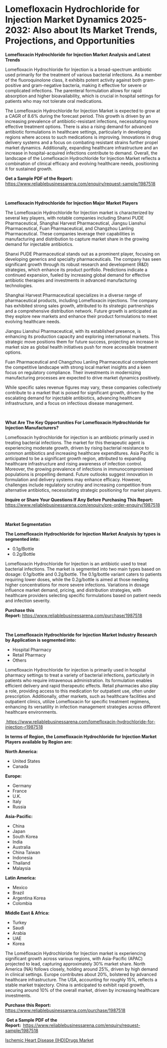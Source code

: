 <p><h1>Lomefloxacin Hydrochloride for Injection Market Dynamics 2025-2032: Also about Its Market Trends, Projections, and Opportunities</h1></p><p><strong>Lomefloxacin Hydrochloride for Injection Market Analysis and Latest Trends</strong></p>
<p><p>Lomefloxacin Hydrochloride for Injection is a broad-spectrum antibiotic used primarily for the treatment of various bacterial infections. As a member of the fluoroquinolone class, it exhibits potent activity against both gram-positive and gram-negative bacteria, making it effective for severe or complicated infections. The parenteral formulation allows for rapid absorption and higher bioavailability, which is crucial in hospital settings for patients who may not tolerate oral medications.</p><p>The Lomefloxacin Hydrochloride for Injection Market is expected to grow at a CAGR of 8.6% during the forecast period. This growth is driven by an increasing prevalence of antibiotic-resistant infections, necessitating more effective treatment options. There is also a rising demand for advanced antibiotic formulations in healthcare settings, particularly in developing regions where access to such medications is improving. Innovations in drug delivery systems and a focus on combating resistant strains further propel market dynamics. Additionally, expanding healthcare infrastructure and an increase in hospital-acquired infections contribute to demand. Overall, the landscape of the Lomefloxacin Hydrochloride for Injection Market reflects a combination of clinical efficacy and evolving healthcare needs, positioning it for sustained growth.</p></p>
<p><strong>Get a Sample PDF of the Report:&nbsp;</strong> <a href="https://www.reliablebusinessarena.com/enquiry/request-sample/1987518?utm_campaign=2518&utm_medium=2&utm_source=Github&utm_content=ia&utm_term=09032025&utm_id=lomefloxacin-hydrochloride-for-injection">https://www.reliablebusinessarena.com/enquiry/request-sample/1987518</a></p>
<p>&nbsp;</p>
<p><strong>Lomefloxacin Hydrochloride for Injection Major Market Players</strong></p>
<p><p>The Lomefloxacin Hydrochloride for Injection market is characterized by several key players, with notable companies including Shanxi PUDE Pharmaceutical, Shanghai Harvest Pharmaceutical, Jiangsu Lianshui Pharmaceutical, Fuan Pharmaceutical, and Changzhou Lanling Pharmaceutical. These companies leverage their capabilities in manufacturing and distribution to capture market share in the growing demand for injectable antibiotics.</p><p>Shanxi PUDE Pharmaceutical stands out as a prominent player, focusing on developing generics and specialty pharmaceuticals. The company has seen significant growth through its robust research and development (R&D) strategies, which enhance its product portfolio. Predictions indicate a continued expansion, fueled by increasing global demand for effective antibiotic therapies and investments in advanced manufacturing technologies.</p><p>Shanghai Harvest Pharmaceutical specializes in a diverse range of pharmaceutical products, including Lomefloxacin injections. The company has exhibited strong sales growth, attributed to its strategic partnerships and a comprehensive distribution network. Future growth is anticipated as they explore new markets and enhance their product formulations to meet evolving healthcare needs.</p><p>Jiangsu Lianshui Pharmaceutical, with its established presence, is enhancing its production capacity and exploring international markets. This strategic move positions them for future success, projecting an increase in market size as global health initiatives push for more accessible treatment options.</p><p>Fuan Pharmaceutical and Changzhou Lanling Pharmaceutical complement the competitive landscape with strong local market insights and a keen focus on regulatory compliance. Their investments in modernizing manufacturing processes are expected to drive market dynamics positively.</p><p>While specific sales revenue figures may vary, these companies collectively contribute to a market that is poised for significant growth, driven by the escalating demand for injectable antibiotics, advancing healthcare infrastructure, and a focus on infectious disease management.</p></p>
<p>&nbsp;</p>
<p><strong>What Are The Key Opportunities For Lomefloxacin Hydrochloride for Injection Manufacturers?</strong></p>
<p><p>Lomefloxacin hydrochloride for injection is an antibiotic primarily used in treating bacterial infections. The market for this therapeutic agent is experiencing moderate growth, driven by rising bacterial resistance to common antibiotics and increasing healthcare expenditures. Asia Pacific is anticipated to be a significant growth region, attributed to expanding healthcare infrastructure and rising awareness of infection control. Moreover, the growing prevalence of infections in immunocompromised populations is propelling demand. Future outlooks suggest innovation in formulation and delivery systems may enhance efficacy. However, challenges include regulatory scrutiny and increasing competition from alternative antibiotics, necessitating strategic positioning for market players.</p></p>
<p><strong>Inquire or Share Your Questions If Any Before Purchasing This Report:</strong> <a href="https://www.reliablebusinessarena.com/enquiry/pre-order-enquiry/1987518?utm_campaign=2518&utm_medium=2&utm_source=Github&utm_content=ia&utm_term=09032025&utm_id=lomefloxacin-hydrochloride-for-injection">https://www.reliablebusinessarena.com/enquiry/pre-order-enquiry/1987518</a></p>
<p>&nbsp;</p>
<p><strong>Market Segmentation</strong></p>
<p><strong>The Lomefloxacin Hydrochloride for Injection Market Analysis by types is segmented into:</strong></p>
<p><ul><li>0.1g/Bottle</li><li>0.2g/Bottle</li></ul></p>
<p><p>Lomefloxacin Hydrochloride for Injection is an antibiotic used to treat bacterial infections. The market is segmented into two main types based on dosage: 0.1g/bottle and 0.2g/bottle. The 0.1g/bottle variant caters to patients requiring lower doses, while the 0.2g/bottle is aimed at those needing higher concentrations for more severe infections. Variations in dosage influence market demand, pricing, and distribution strategies, with healthcare providers selecting specific formulations based on patient needs and infection severity.</p></p>
<p><strong>Purchase this Report:&nbsp;</strong><a href="https://www.reliablebusinessarena.com/purchase/1987518?utm_campaign=2518&utm_medium=2&utm_source=Github&utm_content=ia&utm_term=09032025&utm_id=lomefloxacin-hydrochloride-for-injection">https://www.reliablebusinessarena.com/purchase/1987518</a></p>
<p>&nbsp;</p>
<p><strong>The Lomefloxacin Hydrochloride for Injection Market Industry Research by Application is segmented into:</strong></p>
<p><ul><li>Hospital Pharmacy</li><li>Retail Pharmacy</li><li>Others</li></ul></p>
<p><p>Lomefloxacin Hydrochloride for injection is primarily used in hospital pharmacy settings to treat a variety of bacterial infections, particularly in patients who require intravenous administration. Its formulation enables efficient delivery and rapid therapeutic effects. Retail pharmacies also play a role, providing access to this medication for outpatient use, often under prescription. Additionally, other markets, such as healthcare facilities and outpatient clinics, utilize Lomefloxacin for specific treatment regimens, enhancing its versatility in infection management strategies across different healthcare environments.</p></p>
<p><a href="https://www.reliablebusinessarena.com/lomefloxacin-hydrochloride-for-injection-r1987518?utm_campaign=2518&utm_medium=2&utm_source=Github&utm_content=ia&utm_term=09032025&utm_id=lomefloxacin-hydrochloride-for-injection">&nbsp;https://www.reliablebusinessarena.com/lomefloxacin-hydrochloride-for-injection-r1987518</a></p>
<p><strong>In terms of Region, the Lomefloxacin Hydrochloride for Injection Market Players available by Region are:</strong></p>
<p>
    <p> <strong> North America: </strong>
        <ul>
            <li>United States</li>
            <li>Canada</li>
        </ul>
        </p> 
    <p> <strong> Europe: </strong>
        <ul>
            <li>Germany</li>
            <li>France</li>
            <li>U.K.</li>
            <li>Italy</li>
            <li>Russia</li>
        </ul>
        </p> 
    <p> <strong> Asia-Pacific: </strong>
        <ul>
            <li>China</li>
            <li>Japan</li>
            <li>South Korea</li>
            <li>India</li>
            <li>Australia</li>
            <li>China Taiwan</li>
            <li>Indonesia</li>
            <li>Thailand</li>
            <li>Malaysia</li>
        </ul>
        </p> 
    <p> <strong> Latin America: </strong>
        <ul>
            <li>Mexico</li>
            <li>Brazil</li>
            <li>Argentina Korea</li>
            <li>Colombia</li>
        </ul>
        </p> 
    <p> <strong> Middle East & Africa: </strong>
        <ul>
            <li>Turkey</li>
            <li>Saudi</li>
            <li>Arabia</li>
            <li>UAE</li>
            <li>Korea</li>
        </ul>
    </p>
    </p>
<p><p>The Loméfloxacin Hydrochloride for Injection market is experiencing significant growth across various regions, with Asia-Pacific (APAC) projected to lead, capturing approximately 30% market share. North America (NA) follows closely, holding around 25%, driven by high demand in clinical settings. Europe contributes about 20%, bolstered by advanced healthcare infrastructure. The USA, accounting for roughly 15%, reflects a stable market trajectory. China is anticipated to exhibit rapid growth, securing around 10% of the overall market, driven by increasing healthcare investments.</p></p>
<p><strong>Purchase this Report: </strong><a href="https://www.reliablebusinessarena.com/purchase/1987518?utm_campaign=2518&utm_medium=2&utm_source=Github&utm_content=ia&utm_term=09032025&utm_id=lomefloxacin-hydrochloride-for-injection">https://www.reliablebusinessarena.com/purchase/1987518</a></p>
<p>&nbsp;<strong>Get a Sample PDF of the Report:&nbsp;&nbsp;</strong><a href="https://www.reliablebusinessarena.com/enquiry/request-sample/1987518?utm_campaign=2518&utm_medium=2&utm_source=Github&utm_content=ia&utm_term=09032025&utm_id=lomefloxacin-hydrochloride-for-injection">https://www.reliablebusinessarena.com/enquiry/request-sample/1987518</a></p>
<p><strong></strong></p>
<p><p><a href="https://github.com/rentzszaszjn/Market-Research-Report-List-1/blob/main/ischemic-heart-disease-ihddrugs-market.md?utm_campaign=2518&utm_medium=2&utm_source=Github&utm_content=ia&utm_term=09032025&utm_id=lomefloxacin-hydrochloride-for-injection">Ischemic Heart Disease (IHD)Drugs Market</a></p></p>